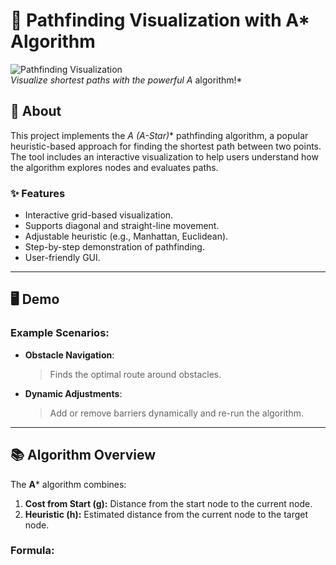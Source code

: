 # 🚀 Pathfinding Visualization with A* Algorithm

![Pathfinding Visualization](https://your-image-link-or-gif-url.gif)  
*Visualize shortest paths with the powerful A* algorithm!*

## 📖 About

This project implements the **A* (A-Star)** pathfinding algorithm, a popular heuristic-based approach for finding the shortest path between two points. The tool includes an interactive visualization to help users understand how the algorithm explores nodes and evaluates paths.

### ✨ Features
- Interactive grid-based visualization.
- Supports diagonal and straight-line movement.
- Adjustable heuristic (e.g., Manhattan, Euclidean).
- Step-by-step demonstration of pathfinding.
- User-friendly GUI.

---

## 🖥️ Demo

### Example Scenarios:
- **Obstacle Navigation**:
  > Finds the optimal route around obstacles.
- **Dynamic Adjustments**:
  > Add or remove barriers dynamically and re-run the algorithm.

---

## 📚 Algorithm Overview

The **A*** algorithm combines:
1. **Cost from Start (g):** Distance from the start node to the current node.
2. **Heuristic (h):** Estimated distance from the current node to the target node.

### Formula:
